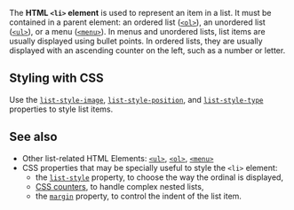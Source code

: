 <!-- <short-description> -->
The **HTML `<li>` element** is used to represent an item in a list. It
must be contained in a parent element: an ordered list
([`<ol>`](/en-US/docs/Web/HTML/Element/ol)),
an unordered list
([`<ul>`](/en-US/docs/Web/HTML/Element/ul)),
or a menu
([`<menu>`](/en-US/docs/Web/HTML/Element/menu)).
In menus and unordered lists, list items are usually displayed using
bullet points. In ordered lists, they are usually displayed with an
ascending counter on the left, such as a number or letter.
<!-- </short-description> -->

<!-- <overview> -->
<!-- </overview> -->

<!-- <usage-notes> -->
<!-- </usage-notes> -->

<!-- <styling-with-css> -->
Styling with CSS
----------------

Use the
[`list-style-image`](/en-US/docs/Web/CSS/list-style-image),
[`list-style-position`](/en-US/docs/Web/CSS/list-style-position), and
[`list-style-type`](/en-US/docs/Web/CSS/list-style-type)
properties to style list items.
<!-- </styling-with-css> -->

<!-- <accessibility-concerns> -->
<!-- </accessibility-concerns> -->

<!-- <see-also> -->

See also
--------

-   Other list-related HTML Elements:
    [`<ul>`](/en-US/docs/Web/HTML/Element/ul),
    [`<ol>`](/en-US/docs/Web/HTML/Element/ol),
    [`<menu>`](/en-US/docs/Web/HTML/Element/menu)
-   CSS properties that may be specially useful to style the `<li>`
    element:
    -   the
        [`list-style`](/en-US/docs/Web/CSS/list-style)
        property, to choose the way the ordinal is displayed,
    -   [CSS counters](/en-US/docs/Web/CSS/CSS_Lists_and_Counters/Using_CSS_counters),
        to handle complex nested lists,
    -   the [`margin`](/en-US/docs/Web/CSS/margin)
        property, to control the indent of the list item.
<!-- </see-also> -->
